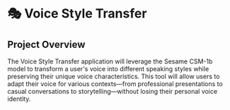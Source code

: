 # 🎭 Voice Style Transfer 

## Project Overview

The Voice Style Transfer application will leverage the Sesame CSM-1b model to transform a user's voice into different speaking styles while preserving their unique voice characteristics. This tool will allow users to adapt their voice for various contexts—from professional presentations to casual conversations to storytelling—without losing their personal voice identity.
